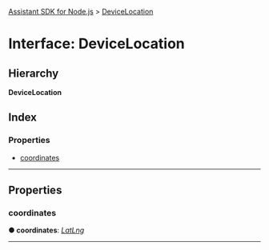 [Assistant SDK for Node.js](../README.md) > [DeviceLocation](../interfaces/devicelocation.md)

# Interface: DeviceLocation

## Hierarchy

**DeviceLocation**

## Index

### Properties

* [coordinates](devicelocation.md#coordinates)

---

## Properties

<a id="coordinates"></a>

###  coordinates

**● coordinates**: *[LatLng](latlng.md)*

___

